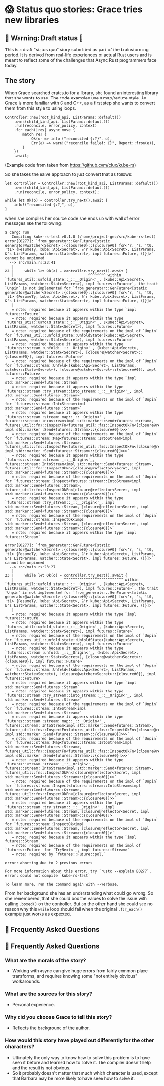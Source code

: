 # 😱 Status quo stories: Grace tries new libraries

[Alan]: ../characters/alan.md
[Grace]: ../characters/grace.md
[Niklaus]: ../characters/niklaus.md
[Barbara]: ../characters/barbara.md

## 🚧 Warning: Draft status 🚧

This is a draft "status quo" story submitted as part of the brainstorming period. It is derived from real-life experiences of actual Rust users and is meant to reflect some of the challenges that Async Rust programmers face today.

## The story

When Grace searched crates.io for a library, she found an interesting library that she wants to use. The code examples use a map/reduce style. As Grace is more familiar with C and C++, as a first step she wants to convert them from this style to using loops.

```
Controller::new(root_kind_api, ListParams::default())
    .owns(child_kind_api, ListParams::default())
    .run(reconcile, error_policy, context)
    .for_each(|res| async move {
        match res {
            Ok(o) => info!("reconciled {:?}", o),
            Err(e) => warn!("reconcile failed: {}", Report::from(e)),
        }
    })
    .await;
```
(Example code from taken from https://github.com/clux/kube-rs)

So she takes the naive approach to just convert that as follows:

```
let controller = Controller::new(root_kind_api, ListParams::default())
    .owns(child_kind_api, ListParams::default())
    .run(reconcile, error_policy, context);

while let Ok(o) = controller.try_next().await {
    info!("reconciled {:?}", o),
}
```

when she compiles her source code she ends up with wall of error messages like the following:

```
$ cargo run
   Compiling kube-rs-test v0.1.0 (/home/project-gec/src/kube-rs-test)
error[E0277]: `from_generator::GenFuture<[static generator@watcher<Secret>::{closure#0}::{closure#0} for<'r, 's, 't0, 't1> {ResumeTy, kube::Api<Secret>, &'r kube::Api<Secret>, ListParams, &'s ListParams, watcher::State<Secret>, impl futures::Future, ()}]>` cannot be unpinned
  --> src/main.rs:23:41
   |
23 |     while let Ok(o) = controller.try_next().await {
   |                                  ^^^^^^^^ within `futures_util::unfold_state::_::__Origin<'_, (kube::Api<Secret>, ListParams, watcher::State<Secret>), impl futures::Future>`, the trait `Unpin` is not implemented for `from_generator::GenFuture<[static generator@watcher<Secret>::{closure#0}::{closure#0} for<'r, 's, 't0, 't1> {ResumeTy, kube::Api<Secret>, &'r kube::Api<Secret>, ListParams, &'s ListParams, watcher::State<Secret>, impl futures::Future, ()}]>`
   |
   = note: required because it appears within the type `impl futures::Future`
   = note: required because it appears within the type `futures_util::unfold_state::_::__Origin<'_, (kube::Api<Secret>, ListParams, watcher::State<Secret>), impl futures::Future>`
   = note: required because of the requirements on the impl of `Unpin` for `futures_util::unfold_state::UnfoldState<(kube::Api<Secret>, ListParams, watcher::State<Secret>), impl futures::Future>`
   = note: required because it appears within the type `futures::stream::unfold::_::__Origin<'_, (kube::Api<Secret>, ListParams, watcher::State<Secret>), [closure@watcher<Secret>::{closure#0}], impl futures::Future>`
   = note: required because of the requirements on the impl of `Unpin` for `futures::stream::Unfold<(kube::Api<Secret>, ListParams, watcher::State<Secret>), [closure@watcher<Secret>::{closure#0}], impl futures::Future>`
   = note: required because it appears within the type `impl std::marker::Send+futures::Stream`
   = note: required because it appears within the type `futures::stream::try_stream::into_stream::_::__Origin<'_, impl std::marker::Send+futures::Stream>`
   = note: required because of the requirements on the impl of `Unpin` for `futures::stream::IntoStream<impl std::marker::Send+futures::Stream>`
   = note: required because it appears within the type `futures::stream::stream::map::_::__Origin<'_, futures::stream::IntoStream<impl std::marker::Send+futures::Stream>, futures_util::fns::InspectFn<futures_util::fns::InspectOkFn<[closure@reflector<Secret, impl std::marker::Send+futures::Stream>::{closure#0}]>>>`
   = note: required because of the requirements on the impl of `Unpin` for `futures::stream::Map<futures::stream::IntoStream<impl std::marker::Send+futures::Stream>, futures_util::fns::InspectFn<futures_util::fns::InspectOkFn<[closure@reflector<Secret, impl std::marker::Send+futures::Stream>::{closure#0}]>>>`
   = note: required because it appears within the type `futures::stream::stream::_::__Origin<'_, futures::stream::IntoStream<impl std::marker::Send+futures::Stream>, futures_util::fns::InspectOkFn<[closure@reflector<Secret, impl std::marker::Send+futures::Stream>::{closure#0}]>>`
   = note: required because of the requirements on the impl of `Unpin` for `futures::stream::Inspect<futures::stream::IntoStream<impl std::marker::Send+futures::Stream>, futures_util::fns::InspectOkFn<[closure@reflector<Secret, impl std::marker::Send+futures::Stream>::{closure#0}]>>`
   = note: required because it appears within the type `futures::stream::try_stream::_::__Origin<'_, impl std::marker::Send+futures::Stream, [closure@reflector<Secret, impl std::marker::Send+futures::Stream>::{closure#0}]>`
   = note: required because of the requirements on the impl of `Unpin` for `futures::stream::InspectOk<impl std::marker::Send+futures::Stream, [closure@reflector<Secret, impl std::marker::Send+futures::Stream>::{closure#0}]>`
   = note: required because it appears within the type `impl futures::Stream`

error[E0277]: `from_generator::GenFuture<[static generator@watcher<Secret>::{closure#0}::{closure#0} for<'r, 's, 't0, 't1> {ResumeTy, kube::Api<Secret>, &'r kube::Api<Secret>, ListParams, &'s ListParams, watcher::State<Secret>, impl futures::Future, ()}]>` cannot be unpinned
  --> src/main.rs:23:27
   |
23 |     while let Ok(o) = controller.try_next().await {
   |                       ^^^^^^^^^^^^^^^^^^^^^^^^^^^ within `futures_util::unfold_state::_::__Origin<'_, (kube::Api<Secret>, ListParams, watcher::State<Secret>), impl futures::Future>`, the trait `Unpin` is not implemented for `from_generator::GenFuture<[static generator@watcher<Secret>::{closure#0}::{closure#0} for<'r, 's, 't0, 't1> {ResumeTy, kube::Api<Secret>, &'r kube::Api<Secret>, ListParams, &'s ListParams, watcher::State<Secret>, impl futures::Future, ()}]>`
   |
   = note: required because it appears within the type `impl futures::Future`
   = note: required because it appears within the type `futures_util::unfold_state::_::__Origin<'_, (kube::Api<Secret>, ListParams, watcher::State<Secret>), impl futures::Future>`
   = note: required because of the requirements on the impl of `Unpin` for `futures_util::unfold_state::UnfoldState<(kube::Api<Secret>, ListParams, watcher::State<Secret>), impl futures::Future>`
   = note: required because it appears within the type `futures::stream::unfold::_::__Origin<'_, (kube::Api<Secret>, ListParams, watcher::State<Secret>), [closure@watcher<Secret>::{closure#0}], impl futures::Future>`
   = note: required because of the requirements on the impl of `Unpin` for `futures::stream::Unfold<(kube::Api<Secret>, ListParams, watcher::State<Secret>), [closure@watcher<Secret>::{closure#0}], impl futures::Future>`
   = note: required because it appears within the type `impl std::marker::Send+futures::Stream`
   = note: required because it appears within the type `futures::stream::try_stream::into_stream::_::__Origin<'_, impl std::marker::Send+futures::Stream>`
   = note: required because of the requirements on the impl of `Unpin` for `futures::stream::IntoStream<impl std::marker::Send+futures::Stream>`
   = note: required because it appears within the type `futures::stream::stream::map::_::__Origin<'_, futures::stream::IntoStream<impl std::marker::Send+futures::Stream>, futures_util::fns::InspectFn<futures_util::fns::InspectOkFn<[closure@reflector<Secret, impl std::marker::Send+futures::Stream>::{closure#0}]>>>`
   = note: required because of the requirements on the impl of `Unpin` for `futures::stream::Map<futures::stream::IntoStream<impl std::marker::Send+futures::Stream>, futures_util::fns::InspectFn<futures_util::fns::InspectOkFn<[closure@reflector<Secret, impl std::marker::Send+futures::Stream>::{closure#0}]>>>`
   = note: required because it appears within the type `futures::stream::stream::_::__Origin<'_, futures::stream::IntoStream<impl std::marker::Send+futures::Stream>, futures_util::fns::InspectOkFn<[closure@reflector<Secret, impl std::marker::Send+futures::Stream>::{closure#0}]>>`
   = note: required because of the requirements on the impl of `Unpin` for `futures::stream::Inspect<futures::stream::IntoStream<impl std::marker::Send+futures::Stream>, futures_util::fns::InspectOkFn<[closure@reflector<Secret, impl std::marker::Send+futures::Stream>::{closure#0}]>>`
   = note: required because it appears within the type `futures::stream::try_stream::_::__Origin<'_, impl std::marker::Send+futures::Stream, [closure@reflector<Secret, impl std::marker::Send+futures::Stream>::{closure#0}]>`
   = note: required because of the requirements on the impl of `Unpin` for `futures::stream::InspectOk<impl std::marker::Send+futures::Stream, [closure@reflector<Secret, impl std::marker::Send+futures::Stream>::{closure#0}]>`
   = note: required because it appears within the type `impl futures::Stream`
   = note: required because of the requirements on the impl of `futures::Future` for `TryNext<'_, impl futures::Stream>`
   = note: required by `futures::Future::poll`

error: aborting due to 2 previous errors

For more information about this error, try `rustc --explain E0277`.
error: could not compile `kube-rs-test`

To learn more, run the command again with --verbose.
```

From her background she has an understanding what could go wrong. So she remembered, that she could box the values to solve the issue with calling `.boxed()` on the controller. But on the other hand she could see no reason why this `while` loop should fail when the original `.for_each()` example just works as expected.

## 🤔 Frequently Asked Questions

## 🤔 Frequently Asked Questions

### **What are the morals of the story?**

* Working with async can give huge errors from fairly common place transforms, and requires knowing some "not entirely obvious" workarounds.

### **What are the sources for this story?**

* Personal experience.

### **Why did you choose Grace to tell this story?**

* Reflects the background of the author.

### **How would this story have played out differently for the other characters?**

* Ultimately the only way to know how to solve this problem is to have seen it before and learned how to solve it. The compiler doesn't help and the result is not obvious.
* So it probably doesn't matter that much which character is used, except that Barbara may be more likely to have seen how to solve it.

[character]: ../characters.md
[status quo stories]: ./status_quo.md
[htvsq]: ../how_to_vision/status_quo.md
[cannot be wrong]: ../how_to_vision/comment.md#comment-to-understand-or-improve-not-to-negate-or-dissuade
